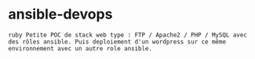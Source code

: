 # ansible-devops
```ruby Petite POC de stack web type : FTP / Apache2 / PHP / MySQL avec des rôles ansible. Puis deploiement d'un wordpress sur ce même environnement avec un autre role ansible.```
